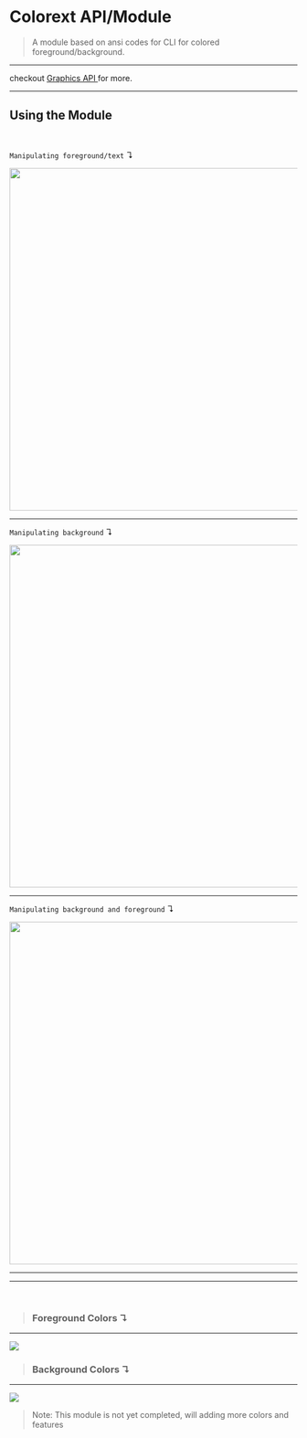 # Colorext API/Module

>A module based on ansi codes for CLI for colored foreground/background.

___

checkout <a href="https://github.com/SynAcktraa/Cli-Graphics-API">Graphics API </a>for more.
___

## Using the Module
<br>

`Manipulating foreground/text` ↴

<img width=600 src="https://i.imgur.com/cdB0WN9.png">

---

`Manipulating background` ↴

<img width=600 src="https://i.imgur.com/QNrYnwP.png">

---

`Manipulating background and foreground` ↴

<img width=600 src="https://i.imgur.com/Oa9zmja.png">

---
___

<br>

>### Foreground Colors ↴
---
<img src="https://i.imgur.com/OBqUstP.png">

<br>


>### Background Colors ↴
---
<img src="https://i.imgur.com/mRyRtD4.png">

<br>

>Note: This module is not yet completed, will adding more colors and features